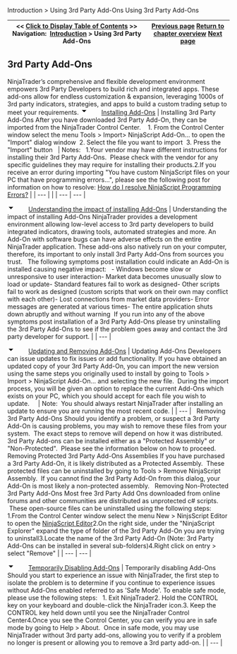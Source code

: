 ﻿
Introduction \> Using 3rd Party Add\-Ons
Using 3rd Party Add\-Ons

| \<\< [Click to Display Table of Contents](using_3rd_party_add-ons.md) \>\> **Navigation:**     [Introduction](introduction-1.md) \> Using 3rd Party Add\-Ons | [Previous page](learning_to_use_ninjatrader-1.md) [Return to chapter overview](introduction-1.md) [Next page](configuration-1.md) |
| --- | --- |
## 3rd Party Add\-Ons
NinjaTrader’s comprehensive and flexible development environment empowers 3rd Party Developers to build rich and integrated apps. These add\-ons allow for endless customization \& expansion, leveraging 1000s of 3rd party indicators, strategies, and apps to build a custom trading setup to meet your requirements.
![tog_minus](tog_minus-1.gif)        [Installing Add\-Ons](javascript:HMToggle('toggle','InstallingAdd-Ons','InstallingAdd-Ons_ICON'))
| Installing 3rd Party Add\-Ons After you have downloaded 3rd Party Add\-On, they can be imported from the NinjaTrader Control Center.     1\. From the Control Center window select the menu Tools \> Import\> NinjaScript Add\-On... to open the "Import" dialog window   2\. Select the file you want to import   3\. Press the "Import" button     | Notes:   1\.Your vendor may have different instructions for installing their 3rd Party Add\-Ons.  Please check with the vendor for any specific guidelines they may require for installing their products.2\.If you receive an error during importing "You have custom NinjaScript files on your PC that have programming errors...", please see the following post for information on how to resolve: [How do I resolve NinjaScript Programming Errors?](how_do_i_resolve_ninjascript_p-1.md) | | --- | |
| --- | --- |

![tog_minus](tog_minus-1.gif)        [Understanding the impact of installing Add\-Ons](javascript:HMToggle('toggle','UnderstandingTheImpactOfInstallingAdd-Ons','UnderstandingTheImpactOfInstallingAdd-Ons_ICON'))
| Understanding the impact of installing Add\-Ons NinjaTrader provides a development environment allowing low\-level access to 3rd party developers to build integrated indicators, drawing tools, automated strategies and more. An Add\-On with software bugs can have adverse effects on the entire NinjaTrader application. These add\-ons also natively run on your computer, therefore, its important to only install 3rd Party Add\-Ons from sources you trust.    The following symptoms post installation could indicate an Add\-On is installed causing negative impact:    - Windows become slow or unresponsive to user interaction- Market data becomes unusually slow to load or update- Standard features fail to work as designed- Other scripts fail to work as designed (custom scripts that work on their own may conflict with each other)- Lost connections from market data providers- Error messages are generated at various times- The entire application shuts down abruptly and without warning  If you run into any of the above symptoms post installation of a 3rd Party Add\-Ons please try uninstalling the 3rd Party Add\-Ons to see if the problem goes away and contact the 3rd party developer for support. |
| --- |

![tog_minus](tog_minus-1.gif)        [Updating and Removing Add\-Ons](javascript:HMToggle('toggle','UpdatingAndRemovingAdd-Ons','UpdatingAndRemovingAdd-Ons_ICON'))
| Updating Add\-Ons Developers can issue updates to fix issues or add functionality. If you have obtained an updated copy of your 3rd Party Add\-On, you can import the new version using the same steps you originally used to install by going to Tools \> Import \> NinjaScript Add\-On... and selecting the new file.  During the import process, you will be given an option to replace the current Add\-Ons which exists on your PC, which you should accept for each file you wish to update.       | Note:  You should always restart NinjaTrader after installing an update to ensure you are running the most recent code. | | --- |      Removing 3rd Party Add\-Ons Should you identify a problem, or suspect a 3rd Party Add\-On is causing problems, you may wish to remove these files from your system.  The exact steps to remove will depend on how it was distributed. 3rd Party Add\-ons can be installed either as a "Protected Assembly" or "Non\-Protected".  Please see the information below on how to proceed.   Removing Protected 3rd Party Add\-Ons Assemblies If you have purchased a 3rd Party Add\-On, it is likely distributed as a Protected Assembly.  These protected files can be uninstalled by going to Tools \> Remove NinjaScript Assembly.  If you cannot find the 3rd Party Add\-On from this dialog, your Add\-On is most likely a non\-protected assembly.   Removing Non\-Protected 3rd Party Add\-Ons Most free 3rd Party Add Ons downloaded from online forums and other communities are distributed as unprotected c\# scripts.  These open\-source files can be uninstalled using the following steps:   1\.From the Control Center window select the menu New \> NinjsScript Editor to open the [NinjaScript Editor](editor-1.md)2\.On the right side, under the "NinjaScript Explorer" expand the type of folder of the 3rd Party Add\-On you are trying to uninstall3\.Locate the name of the 3rd Party Add\-On (Note: 3rd Party Add\-Ons can be installed in several sub\-folders)4\.Right click on entry \> select "Remove" |
| --- | --- |

![tog_minus](tog_minus-1.gif)        [Temporarily Disabling Add\-Ons](javascript:HMToggle('toggle','TemporarilyDisablingAdd-Ons','TemporarilyDisablingAdd-Ons_ICON'))
| Temporarily disabling Add\-Ons Should you start to experience an issue with NinjaTrader, the first step to isolate the problem is to determine if you continue to experience issues without Add\-Ons enabled referred to as 'Safe Mode'. To enable safe mode, please use the following steps:   1\. Exit NinjaTrader2\. Hold the CONTROL key on your keyboard and double\-click the NinjaTrader icon.3\. Keep the CONTROL key held down until you see the NinjaTrader Control Center4\.Once you see the Control Center, you can verify you are in safe mode by going to Help \> About.  Once in safe mode, you may use NinjaTrader without 3rd party add\-ons, allowing you to verify if a problem no longer is present or allowing you to remove a 3rd party add\-on. |
| --- |
